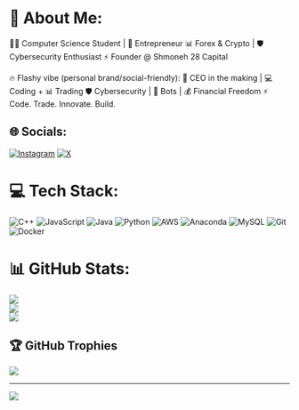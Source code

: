 # 💫 About Me:
👨‍💻 Computer Science Student | 🚀 Entrepreneur
📊 Forex & Crypto | 🛡️ Cybersecurity Enthusiast
⚡ Founder @ Shmoneh 28 Capital

🔥 Flashy vibe (personal brand/social-friendly):
🚀 CEO in the making | 💻 Coding + 📊 Trading
🛡️ Cybersecurity | 🤖 Bots | 💰 Financial Freedom
⚡ Code. Trade. Innovate. Build.

## 🌐 Socials:
[![Instagram](https://img.shields.io/badge/Instagram-%23E4405F.svg?logo=Instagram&logoColor=white)](https://instagram.com/_bc.e.zeddx) [![X](https://img.shields.io/badge/X-black.svg?logo=X&logoColor=white)](https://x.com/zeddx88) 

# 💻 Tech Stack:
![C++](https://img.shields.io/badge/c++-%2300599C.svg?style=for-the-badge&logo=c%2B%2B&logoColor=white) ![JavaScript](https://img.shields.io/badge/javascript-%23323330.svg?style=for-the-badge&logo=javascript&logoColor=%23F7DF1E) ![Java](https://img.shields.io/badge/java-%23ED8B00.svg?style=for-the-badge&logo=openjdk&logoColor=white) ![Python](https://img.shields.io/badge/python-3670A0?style=for-the-badge&logo=python&logoColor=ffdd54) ![AWS](https://img.shields.io/badge/AWS-%23FF9900.svg?style=for-the-badge&logo=amazon-aws&logoColor=white) ![Anaconda](https://img.shields.io/badge/Anaconda-%2344A833.svg?style=for-the-badge&logo=anaconda&logoColor=white) ![MySQL](https://img.shields.io/badge/mysql-4479A1.svg?style=for-the-badge&logo=mysql&logoColor=white) ![Git](https://img.shields.io/badge/git-%23F05033.svg?style=for-the-badge&logo=git&logoColor=white) ![Docker](https://img.shields.io/badge/docker-%230db7ed.svg?style=for-the-badge&logo=docker&logoColor=white)
# 📊 GitHub Stats:
![](https://github-readme-stats.vercel.app/api?username=ben1-tech&theme=dark&hide_border=false&include_all_commits=false&count_private=false)<br/>
![](https://nirzak-streak-stats.vercel.app/?user=ben1-tech&theme=dark&hide_border=false)<br/>
![](https://github-readme-stats.vercel.app/api/top-langs/?username=ben1-tech&theme=dark&hide_border=false&include_all_commits=false&count_private=false&layout=compact)

## 🏆 GitHub Trophies
![](https://github-profile-trophy.vercel.app/?username=ben1-tech&theme=radical&no-frame=false&no-bg=false&margin-w=4)

---
[![](https://visitcount.itsvg.in/api?id=ben1-tech&icon=0&color=0)](https://visitcount.itsvg.in)

<!-- Proudly created with GPRM ( https://gprm.itsvg.in ) -->
